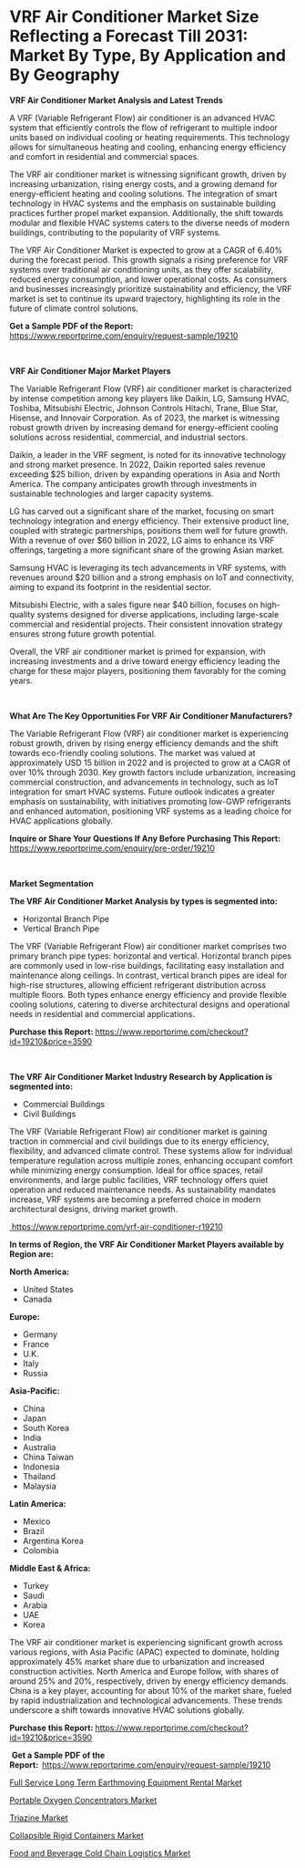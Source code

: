 <p><h1>VRF Air Conditioner Market Size Reflecting a Forecast Till 2031: Market By Type, By Application and By Geography</h1></p><p><strong>VRF Air Conditioner Market Analysis and Latest Trends</strong></p>
<p><p>A VRF (Variable Refrigerant Flow) air conditioner is an advanced HVAC system that efficiently controls the flow of refrigerant to multiple indoor units based on individual cooling or heating requirements. This technology allows for simultaneous heating and cooling, enhancing energy efficiency and comfort in residential and commercial spaces.</p><p>The VRF air conditioner market is witnessing significant growth, driven by increasing urbanization, rising energy costs, and a growing demand for energy-efficient heating and cooling solutions. The integration of smart technology in HVAC systems and the emphasis on sustainable building practices further propel market expansion. Additionally, the shift towards modular and flexible HVAC systems caters to the diverse needs of modern buildings, contributing to the popularity of VRF systems.</p><p>The VRF Air Conditioner Market is expected to grow at a CAGR of 6.40% during the forecast period. This growth signals a rising preference for VRF systems over traditional air conditioning units, as they offer scalability, reduced energy consumption, and lower operational costs. As consumers and businesses increasingly prioritize sustainability and efficiency, the VRF market is set to continue its upward trajectory, highlighting its role in the future of climate control solutions.</p></p>
<p><strong>Get a Sample PDF of the Report:&nbsp;</strong> <a href="https://www.reportprime.com/enquiry/request-sample/19210?utm_campaign=1144&utm_medium=2&utm_source=Github&utm_content=ia&utm_term=22112024&utm_id=vrf-air-conditioner">https://www.reportprime.com/enquiry/request-sample/19210</a></p>
<p>&nbsp;</p>
<p><strong>VRF Air Conditioner Major Market Players</strong></p>
<p><p>The Variable Refrigerant Flow (VRF) air conditioner market is characterized by intense competition among key players like Daikin, LG, Samsung HVAC, Toshiba, Mitsubishi Electric, Johnson Controls Hitachi, Trane, Blue Star, Hisense, and Innovair Corporation. As of 2023, the market is witnessing robust growth driven by increasing demand for energy-efficient cooling solutions across residential, commercial, and industrial sectors.</p><p>Daikin, a leader in the VRF segment, is noted for its innovative technology and strong market presence. In 2022, Daikin reported sales revenue exceeding $25 billion, driven by expanding operations in Asia and North America. The company anticipates growth through investments in sustainable technologies and larger capacity systems.</p><p>LG has carved out a significant share of the market, focusing on smart technology integration and energy efficiency. Their extensive product line, coupled with strategic partnerships, positions them well for future growth. With a revenue of over $60 billion in 2022, LG aims to enhance its VRF offerings, targeting a more significant share of the growing Asian market.</p><p>Samsung HVAC is leveraging its tech advancements in VRF systems, with revenues around $20 billion and a strong emphasis on IoT and connectivity, aiming to expand its footprint in the residential sector.</p><p>Mitsubishi Electric, with a sales figure near $40 billion, focuses on high-quality systems designed for diverse applications, including large-scale commercial and residential projects. Their consistent innovation strategy ensures strong future growth potential.</p><p>Overall, the VRF air conditioner market is primed for expansion, with increasing investments and a drive toward energy efficiency leading the charge for these major players, positioning them favorably for the coming years.</p></p>
<p>&nbsp;</p>
<p><strong>What Are The Key Opportunities For VRF Air Conditioner Manufacturers?</strong></p>
<p><p>The Variable Refrigerant Flow (VRF) air conditioner market is experiencing robust growth, driven by rising energy efficiency demands and the shift towards eco-friendly cooling solutions. The market was valued at approximately USD 15 billion in 2022 and is projected to grow at a CAGR of over 10% through 2030. Key growth factors include urbanization, increasing commercial construction, and advancements in technology, such as IoT integration for smart HVAC systems. Future outlook indicates a greater emphasis on sustainability, with initiatives promoting low-GWP refrigerants and enhanced automation, positioning VRF systems as a leading choice for HVAC applications globally.</p></p>
<p><strong>Inquire or Share Your Questions If Any Before Purchasing This Report:</strong> <a href="https://www.reportprime.com/enquiry/pre-order/19210?utm_campaign=1144&utm_medium=2&utm_source=Github&utm_content=ia&utm_term=22112024&utm_id=vrf-air-conditioner">https://www.reportprime.com/enquiry/pre-order/19210</a></p>
<p>&nbsp;</p>
<p><strong>Market Segmentation</strong></p>
<p><strong>The VRF Air Conditioner Market Analysis by types is segmented into:</strong></p>
<p><ul><li>Horizontal Branch Pipe</li><li>Vertical Branch Pipe</li></ul></p>
<p><p>The VRF (Variable Refrigerant Flow) air conditioner market comprises two primary branch pipe types: horizontal and vertical. Horizontal branch pipes are commonly used in low-rise buildings, facilitating easy installation and maintenance along ceilings. In contrast, vertical branch pipes are ideal for high-rise structures, allowing efficient refrigerant distribution across multiple floors. Both types enhance energy efficiency and provide flexible cooling solutions, catering to diverse architectural designs and operational needs in residential and commercial applications.</p></p>
<p><strong>Purchase this Report:&nbsp;</strong><a href="https://www.reportprime.com/checkout?id=19210&price=3590&utm_campaign=1144&utm_medium=2&utm_source=Github&utm_content=ia&utm_term=22112024&utm_id=vrf-air-conditioner">https://www.reportprime.com/checkout?id=19210&price=3590</a></p>
<p>&nbsp;</p>
<p><strong>The VRF Air Conditioner Market Industry Research by Application is segmented into:</strong></p>
<p><ul><li>Commercial Buildings</li><li>Civil Buildings</li></ul></p>
<p><p>The VRF (Variable Refrigerant Flow) air conditioner market is gaining traction in commercial and civil buildings due to its energy efficiency, flexibility, and advanced climate control. These systems allow for individual temperature regulation across multiple zones, enhancing occupant comfort while minimizing energy consumption. Ideal for office spaces, retail environments, and large public facilities, VRF technology offers quiet operation and reduced maintenance needs. As sustainability mandates increase, VRF systems are becoming a preferred choice in modern architectural designs, driving market growth.</p></p>
<p><a href="https://www.reportprime.com/vrf-air-conditioner-r19210?utm_campaign=1144&utm_medium=2&utm_source=Github&utm_content=ia&utm_term=22112024&utm_id=vrf-air-conditioner">&nbsp;https://www.reportprime.com/vrf-air-conditioner-r19210</a></p>
<p><strong>In terms of Region, the VRF Air Conditioner Market Players available by Region are:</strong></p>
<p>
    <p> <strong> North America: </strong>
        <ul>
            <li>United States</li>
            <li>Canada</li>
        </ul>
        </p> 
    <p> <strong> Europe: </strong>
        <ul>
            <li>Germany</li>
            <li>France</li>
            <li>U.K.</li>
            <li>Italy</li>
            <li>Russia</li>
        </ul>
        </p> 
    <p> <strong> Asia-Pacific: </strong>
        <ul>
            <li>China</li>
            <li>Japan</li>
            <li>South Korea</li>
            <li>India</li>
            <li>Australia</li>
            <li>China Taiwan</li>
            <li>Indonesia</li>
            <li>Thailand</li>
            <li>Malaysia</li>
        </ul>
        </p> 
    <p> <strong> Latin America: </strong>
        <ul>
            <li>Mexico</li>
            <li>Brazil</li>
            <li>Argentina Korea</li>
            <li>Colombia</li>
        </ul>
        </p> 
    <p> <strong> Middle East & Africa: </strong>
        <ul>
            <li>Turkey</li>
            <li>Saudi</li>
            <li>Arabia</li>
            <li>UAE</li>
            <li>Korea</li>
        </ul>
    </p>
    </p>
<p><p>The VRF air conditioner market is experiencing significant growth across various regions, with Asia Pacific (APAC) expected to dominate, holding approximately 45% market share due to urbanization and increased construction activities. North America and Europe follow, with shares of around 25% and 20%, respectively, driven by energy efficiency demands. China is a key player, accounting for about 10% of the market share, fueled by rapid industrialization and technological advancements. These trends underscore a shift towards innovative HVAC solutions globally.</p></p>
<p><strong>Purchase this Report: </strong><a href="https://www.reportprime.com/checkout?id=19210&price=3590&utm_campaign=1144&utm_medium=2&utm_source=Github&utm_content=ia&utm_term=22112024&utm_id=vrf-air-conditioner">https://www.reportprime.com/checkout?id=19210&price=3590</a></p>
<p>&nbsp;<strong>Get a Sample PDF of the Report:&nbsp;&nbsp;</strong><a href="https://www.reportprime.com/enquiry/request-sample/19210?utm_campaign=1144&utm_medium=2&utm_source=Github&utm_content=ia&utm_term=22112024&utm_id=vrf-air-conditioner">https://www.reportprime.com/enquiry/request-sample/19210</a></p>
<p><strong></strong></p>
<p><p><a href="https://issuu.com/reportprime-2/docs/full-service-long-term-earthmoving-_2746a4e106ef3f?utm_campaign=1144&utm_medium=2&utm_source=Github&utm_content=ia&utm_term=22112024&utm_id=vrf-air-conditioner">Full Service Long Term Earthmoving Equipment Rental Market</a></p><p><a href="https://www.linkedin.com/pulse/exploring-portable-oxygen-concentrators-market-size-share-rsppc?utm_campaign=1144&utm_medium=2&utm_source=Github&utm_content=ia&utm_term=22112024&utm_id=vrf-air-conditioner">Portable Oxygen Concentrators Market</a></p><p><a href="https://www.linkedin.com/pulse/expert-analysis-triazine-market-dynamics-expected-67-cagr-mkaje?utm_campaign=1144&utm_medium=2&utm_source=Github&utm_content=ia&utm_term=22112024&utm_id=vrf-air-conditioner">Triazine Market</a></p><p><a href="https://www.linkedin.com/pulse/collapsible-rigid-containers-market-report-historical-trends-k6foc?utm_campaign=1144&utm_medium=2&utm_source=Github&utm_content=ia&utm_term=22112024&utm_id=vrf-air-conditioner">Collapsible Rigid Containers Market</a></p><p><a href="https://issuu.com/reportprime-2/docs/food-and-beverage-cold-chain-logist_d1aabe735b0d40?utm_campaign=1144&utm_medium=2&utm_source=Github&utm_content=ia&utm_term=22112024&utm_id=vrf-air-conditioner">Food and Beverage Cold Chain Logistics Market</a></p></p>